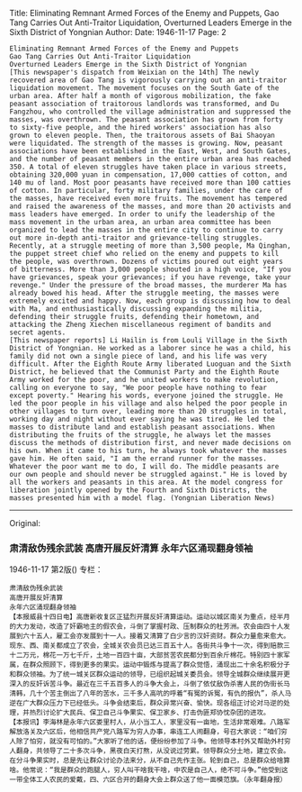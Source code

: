 Title: Eliminating Remnant Armed Forces of the Enemy and Puppets, Gao Tang Carries Out Anti-Traitor Liquidation, Overturned Leaders Emerge in the Sixth District of Yongnian
Author: 
Date: 1946-11-17
Page: 2

    Eliminating Remnant Armed Forces of the Enemy and Puppets
    Gao Tang Carries Out Anti-Traitor Liquidation
    Overturned Leaders Emerge in the Sixth District of Yongnian
    [This newspaper's dispatch from Weixian on the 14th] The newly recovered area of Gao Tang is vigorously carrying out an anti-traitor liquidation movement. The movement focuses on the South Gate of the urban area. After half a month of vigorous mobilization, the fake peasant association of traitorous landlords was transformed, and Du Fangzhou, who controlled the village administration and suppressed the masses, was overthrown. The peasant association has grown from forty to sixty-five people, and the hired workers' association has also grown to eleven people. Then, the traitorous assets of Bai Shaoyan were liquidated. The strength of the masses is growing. Now, peasant associations have been established in the East, West, and South Gates, and the number of peasant members in the entire urban area has reached 350. A total of eleven struggles have taken place in various streets, obtaining 320,000 yuan in compensation, 17,000 catties of cotton, and 140 mu of land. Most poor peasants have received more than 100 catties of cotton. In particular, forty military families, under the care of the masses, have received even more fruits. The movement has tempered and raised the awareness of the masses, and more than 20 activists and mass leaders have emerged. In order to unify the leadership of the mass movement in the urban area, an urban area committee has been organized to lead the masses in the entire city to continue to carry out more in-depth anti-traitor and grievance-telling struggles. Recently, at a struggle meeting of more than 3,500 people, Ma Qinghan, the puppet street chief who relied on the enemy and puppets to kill the people, was overthrown. Dozens of victims poured out eight years of bitterness. More than 3,000 people shouted in a high voice, "If you have grievances, speak your grievances; if you have revenge, take your revenge." Under the pressure of the broad masses, the murderer Ma has already bowed his head. After the struggle meeting, the masses were extremely excited and happy. Now, each group is discussing how to deal with Ma, and enthusiastically discussing expanding the militia, defending their struggle fruits, defending their hometown, and attacking the Zheng Xiechen miscellaneous regiment of bandits and secret agents.
    [This newspaper reports] Li Hailin is from Louli Village in the Sixth District of Yongnian. He worked as a laborer since he was a child, his family did not own a single piece of land, and his life was very difficult. After the Eighth Route Army liberated Luoguan and the Sixth District, he believed that the Communist Party and the Eighth Route Army worked for the poor, and he united workers to make revolution, calling on everyone to say, "We poor people have nothing to fear except poverty." Hearing his words, everyone joined the struggle. He led the poor people in his village and also helped the poor people in other villages to turn over, leading more than 20 struggles in total, working day and night without ever saying he was tired. He led the masses to distribute land and establish peasant associations. When distributing the fruits of the struggle, he always let the masses discuss the methods of distribution first, and never made decisions on his own. When it came to his turn, he always took whatever the masses gave him. He often said, "I am the errand runner for the masses. Whatever the poor want me to do, I will do. The middle peasants are our own people and should never be struggled against." He is loved by all the workers and peasants in this area. At the model congress for liberation jointly opened by the Fourth and Sixth Districts, the masses presented him with a model flag. (Yongnian Liberation News)



<hr /> 

Original: 


### 肃清敌伪残余武装  高唐开展反奸清算  永年六区涌现翻身领袖

1946-11-17
第2版()
专栏：

    肃清敌伪残余武装
    高唐开展反奸清算
    永年六区涌现翻身领袖
    【本报威县十四日电】高唐新收复区正猛烈开展反奸清算运动。运动以城区南关为重点，经半月的大力发动，改造了奸霸地主的假农会，斗倒了掌握村政、压制群众的杜芳洲。农会由四十人发展到六十五人，雇工会亦发展到十一人。接着又清算了白少言的汉奸资财。群众力量愈来愈大。现东、西、南关都成立了农会，全城关农会员已达三百五十人。各街共斗争十一次，得到赔款三十二万元，棉花一万七千斤，土地一百四十亩，大部贫苦农民都分到百余斤棉花。特别四十家军属，在群众照顾下，得到更多的果实。运动中锻炼与提高了群众觉悟，涌现出二十余名积极分子和群众领袖。为了统一城关区群众运动的领导，已组织起城关委员会。领导全城群众继续展开更深入的反奸诉苦斗争。最近在三千五百多人的斗争大会上，斗倒了依仗敌伪杀害人民的伪街长马清韩，几十个苦主倒出了八年的苦水，三千多人高吭的呼着“有冤的诉冤，有仇的报仇”，杀人马逆在广大群众压力下已经低头。斗争会结束后，群众异常兴奋、愉快。现各组正讨论对马逆的处理，并热烈讨论扩大民兵、保卫自己斗争果实、保卫家乡、打击伪匪郑协忱杂团的进攻。
    【本报讯】李海林是永年六区娄里村人，从小当工人，家里没有一亩地，生活非常艰难。八路军解放洛关及六区后，他相信共产党八路军为穷人办事，串连工人闹翻身，号召大家说：“咱们穷人除了怕穷，就没有可怕的。”大家听了他的话，便纷纷参加了斗争。他领导本村外又帮助外村穷人翻身，共领导了二十多次斗争，黑夜白天打熬，从没说过劳累。领导群众分土地，建立农会。在分斗争果实时，总是先让群众讨论办法来分，从不自己先作主张。轮到自己，总是群众给啥算啥。他常说：“我是群众的跑腿人，穷人叫干啥我干啥，中农是自己人，绝不可斗争。”他受到这一带全体工人农民的爱戴，四、六区合开的翻身大会上群众送了他一面模范旗。（永年翻身报）
